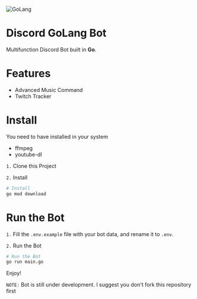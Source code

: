 ![GoLang](https://caraguna.com/wp-content/uploads/2020/12/Golang.jpg-1024x505.png)
# Discord GoLang Bot
Multifunction Discord Bot built in **Go**.

# Features
- Advanced Music Command
- Twitch Tracker
 
# Install
You need to have installed in your system 
- ffmpeg 
- youtube-dl

`1.` Clone this Project

`2.` Install
```sh
# Install 
go mod download
```

# Run the Bot
`1.` Fill the `.env.example` file with your bot data, and rename it to `.env`.

`2.` Run the Bot
```sh
# Run the Bot
go run main.go
```
Enjoy!

`NOTE:` Bot is still under development. I suggest you don't fork this repository first
